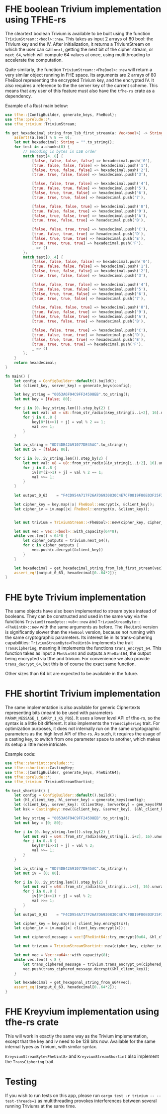 # FHE boolean Trivium implementation using TFHE-rs

The cleartext boolean Trivium is available to be built using the function `TriviumStream::<bool>::new`. 
This takes as input 2 arrays of 80 bool: the Trivium key and the IV. After initialization, it returns a TriviumStream on 
which the user can call `next`, getting the next bit of the cipher stream, or `next_64`, which will compute 64 values at once,
using multithreading to accelerate the computation.


Quite similarly, the function `TriviumStream::<FheBool>::new` will return a very similar object running in FHE space. Its arguments are
2 arrays of 80 FheBool representing the encrypted Trivium key, and the encrypted IV. It also requires a reference to the the server key of the 
current scheme. This means that any user of this feature must also have the `tfhe-rs` crate as a dependency.


Example of a Rust main below:
```rust
use tfhe::{ConfigBuilder, generate_keys, FheBool};
use tfhe::prelude::*;
use tfhe_trivium::TriviumStream;

fn get_hexadecimal_string_from_lsb_first_stream(a: Vec<bool>) -> String {
	assert!(a.len() % 8 == 0);
	let mut hexadecimal: String = "".to_string();
	for test in a.chunks(8) {
		// Encoding is bytes in LSB order
		match test[4..8] {
			[false, false, false, false] => hexadecimal.push('0'),
			[true, false, false, false] => hexadecimal.push('1'),
			[false, true, false, false] => hexadecimal.push('2'),
			[true, true, false, false] => hexadecimal.push('3'),

			[false, false, true, false] => hexadecimal.push('4'),
			[true, false, true, false] => hexadecimal.push('5'),
			[false, true, true, false] => hexadecimal.push('6'),
			[true, true, true, false] => hexadecimal.push('7'),

			[false, false, false, true] => hexadecimal.push('8'),
			[true, false, false, true] => hexadecimal.push('9'),
			[false, true, false, true] => hexadecimal.push('A'),
			[true, true, false, true] => hexadecimal.push('B'),

			[false, false, true, true] => hexadecimal.push('C'),
			[true, false, true, true] => hexadecimal.push('D'),
			[false, true, true, true] => hexadecimal.push('E'),
			[true, true, true, true] => hexadecimal.push('F'),
			_ => ()
		};
		match test[0..4] {
			[false, false, false, false] => hexadecimal.push('0'),
			[true, false, false, false] => hexadecimal.push('1'),
			[false, true, false, false] => hexadecimal.push('2'),
			[true, true, false, false] => hexadecimal.push('3'),

			[false, false, true, false] => hexadecimal.push('4'),
			[true, false, true, false] => hexadecimal.push('5'),
			[false, true, true, false] => hexadecimal.push('6'),
			[true, true, true, false] => hexadecimal.push('7'),

			[false, false, false, true] => hexadecimal.push('8'),
			[true, false, false, true] => hexadecimal.push('9'),
			[false, true, false, true] => hexadecimal.push('A'),
			[true, true, false, true] => hexadecimal.push('B'),

			[false, false, true, true] => hexadecimal.push('C'),
			[true, false, true, true] => hexadecimal.push('D'),
			[false, true, true, true] => hexadecimal.push('E'),
			[true, true, true, true] => hexadecimal.push('F'),
			_ => ()
		};
	}
	return hexadecimal;
}

fn main() {
	let config = ConfigBuilder::default().build();
	let (client_key, server_key) = generate_keys(config);

	let key_string = "0053A6F94C9FF24598EB".to_string();
	let mut key = [false; 80];

	for i in (0..key_string.len()).step_by(2) {
		let mut val: u8 = u8::from_str_radix(&key_string[i..i+2], 16).unwrap();
		for j in 0..8 {
			key[8*(i>>1) + j] = val % 2 == 1;
			val >>= 1;
		}
	}

	let iv_string = "0D74DB42A91077DE45AC".to_string();
	let mut iv = [false; 80];

	for i in (0..iv_string.len()).step_by(2) {
		let mut val: u8 = u8::from_str_radix(&iv_string[i..i+2], 16).unwrap();
		for j in 0..8 {
			iv[8*(i>>1) + j] = val % 2 == 1;
			val >>= 1;
		}
	}
	
	let output_0_63    = "F4CD954A717F26A7D6930830C4E7CF0819F80E03F25F342C64ADC66ABA7F8A8E6EAA49F23632AE3CD41A7BD290A0132F81C6D4043B6E397D7388F3A03B5FE358".to_string();

	let cipher_key = key.map(|x| FheBool::encrypt(x, &client_key));
	let cipher_iv = iv.map(|x| FheBool::encrypt(x, &client_key));


	let mut trivium = TriviumStream::<FheBool>::new(cipher_key, cipher_iv, &server_key);

	let mut vec = Vec::<bool>::with_capacity(64*8);
	while vec.len() < 64*8 {
		let cipher_outputs = trivium.next_64();
		for c in cipher_outputs {
			vec.push(c.decrypt(&client_key))
		}
	}

	let hexadecimal = get_hexadecimal_string_from_lsb_first_stream(vec);
	assert_eq!(output_0_63, hexadecimal[0..64*2]);
}
```

# FHE byte Trivium implementation

The same objects have also been implemented to stream bytes instead of booleans. They can be constructed and used in the same way via the functions `TriviumStreamByte::<u8>::new` and 
`TriviumStreamByte::<FheUint8>::new` with the same arguments as before. The `FheUint8` version is significantly slower than the `FheBool` version, because not running 
with the same cryptographic parameters. Its interest lie in its trans-ciphering capabilities: `TriviumStreamByte<FheUint8>` implements the trait `TransCiphering`, 
meaning it implements the functions `trans_encrypt_64`. This function takes as input a `FheUint64` and outputs a `FheUint64`, the output being
encrypted via tfhe and trivium. For convenience we also provide `trans_decrypt_64`, but this is of course the exact same function.

Other sizes than 64 bit are expected to be available in the future.

# FHE shortint Trivium implementation

The same implementation is also available for generic Ciphertexts representing bits (meant to be used with parameters `PARAM_MESSAGE_1_CARRY_1_KS_PBS`). It uses a lower level API 
of tfhe-rs, so the syntax is a little bit different. It also implements the `TransCiphering` trait. For optimization purposes, it does not internally run on the same 
cryptographic parameters as the high level API of tfhe-rs. As such, it requires the usage of a casting key, to switch from one parameter space to another, which makes 
its setup a little more intricate.

Example code:
```rust
use tfhe::shortint::prelude::*;
use tfhe::shortint::CastingKey;
use tfhe::{ConfigBuilder, generate_keys, FheUint64};
use tfhe::prelude::*;
use tfhe_trivium::TriviumStreamShortint;

fn test_shortint() {
	let config = ConfigBuilder::default().build();
	let (hl_client_key, hl_server_key) = generate_keys(config);
	let (client_key, server_key): (ClientKey, ServerKey) = gen_keys(PARAM_MESSAGE_1_CARRY_1_KS_PBS);
	let ksk = CastingKey::new((&client_key, &server_key), (&hl_client_key, &hl_server_key));

	let key_string = "0053A6F94C9FF24598EB".to_string();
	let mut key = [0; 80];

	for i in (0..key_string.len()).step_by(2) {
		let mut val = u64::from_str_radix(&key_string[i..i+2], 16).unwrap();
		for j in 0..8 {
			key[8*(i>>1) + j] = val % 2;
			val >>= 1;
		}
	}

	let iv_string = "0D74DB42A91077DE45AC".to_string();
	let mut iv = [0; 80];

	for i in (0..iv_string.len()).step_by(2) {
		let mut val = u64::from_str_radix(&iv_string[i..i+2], 16).unwrap();
		for j in 0..8 {
			iv[8*(i>>1) + j] = val % 2;
			val >>= 1;
		}
	}
	let output_0_63    = "F4CD954A717F26A7D6930830C4E7CF0819F80E03F25F342C64ADC66ABA7F8A8E6EAA49F23632AE3CD41A7BD290A0132F81C6D4043B6E397D7388F3A03B5FE358".to_string();

	let cipher_key = key.map(|x| client_key.encrypt(x));
	let cipher_iv = iv.map(|x| client_key.encrypt(x));

	let mut ciphered_message = vec![FheUint64::try_encrypt(0u64, &hl_client_key).unwrap(); 9];

	let mut trivium = TriviumStreamShortint::new(cipher_key, cipher_iv, &server_key, &ksk);

	let mut vec = Vec::<u64>::with_capacity(8);
	while vec.len() < 8 {
		let trans_ciphered_message = trivium.trans_encrypt_64(ciphered_message.pop().unwrap(), &hl_server_key);
		vec.push(trans_ciphered_message.decrypt(&hl_client_key));
	}

	let hexadecimal = get_hexagonal_string_from_u64(vec);
	assert_eq!(output_0_63, hexadecimal[0..64*2]);
}
```

# FHE Kreyvium implementation using tfhe-rs crate

This will work in exactly the same way as the Trivium implementation, except that the key and iv need to be 128 bits now. Available for the same internal types as Trivium, with similar syntax.

`KreyviumStreamByte<FheUint8>` and `KreyviumStreamShortint` also implement the `TransCiphering` trait.

# Testing

If you wish to run tests on this app, please run `cargo test -r trivium -- --test-threads=1` as multithreading provokes interferences between several running 
Triviums at the same time.
